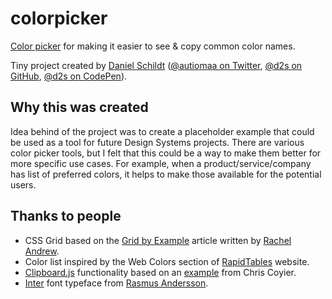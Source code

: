 # colorpicker

[Color picker](https://colorpicker.autiomaa.org/) for making it easier to see & copy common color names.

Tiny project created by <a href="http://autiomaa.org/" title="Link to personal website" role="link" rel="noopener">Daniel Schildt</a> (<a href="https://twitter.com/autiomaa" title="@autiomaa on Twitter" role="link" rel="noopener noreferrer">@autiomaa on Twitter</a>, <a href="https://github.com/d2s" title="@d2s on GitHub" role="link" rel="noopener noreferrer">@d2s on GitHub</a>, <a href="https://codepen.io/d2s/" title="@d2s on CodePen" role="link" rel="noopener noreferrer">@d2s on CodePen</a>).<br>

## Why this was created

Idea behind of the project was to create a placeholder example that could be used as a tool for future Design Systems projects. There are various color picker tools, but I felt that this could be a way to make them better for more specific use cases. For example, when a product/service/company has list of preferred colors, it helps to make those available for the potential users.

## Thanks to people

- CSS Grid based on the <a href="https://gridbyexample.com/patterns/header-asmany-footer/" title="Article: Header, footer, centre panel containing as many items as fit" role="link" rel="noopener noreferrer">Grid by Example</a> article written by <a href="https://codepen.io/rachelandrew/" title="@rachelandrew on CodePen" role="link" rel="noopener noreferrer">Rachel Andrew</a>.
- Color list inspired by the Web Colors section of <a href="https://www.rapidtables.com/web/color/index.html" title="Link to Web Colors section" role="link" rel="noopener noreferrer">RapidTables</a> website.<br>
- <a href="https://clipboardjs.com/" title="Link to clipboard.js website" role="link" rel="noopener noreferrer">Clipboard.js</a> functionality based on an <a href="https://codepen.io/chriscoyier/pen/bBBLRE" title="CodePen example: Simplest Possible Clipboard.js" role="link" rel="noopener noreferrer">example</a> from Chris Coyier.<br>
- <a href="https://rsms.me/inter/" role="link" rel="noopener noreferrer">Inter</a> font typeface from <a href="https://rsms.me/" role="link" rel="noopener noreferrer">Rasmus Andersson</a>.
